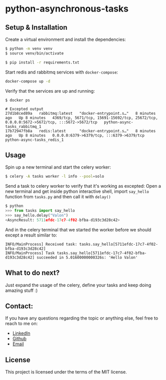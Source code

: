# python-asynchronous-tasks
</hr>

##  Setup & Installation 
Create a virtual environment and install the dependencies:
```bash
$ python -m venv venv
$ source venv/bin/activate

$ pip install -r requirements.txt
```

Start redis and rabbitmq services with `docker-compose`:
```bash
docker-compose up -d
```

Verify that the services are up and running:
```
$ docker ps

# Excepted output
27d1b8ced89a   rabbitmq:latest   "docker-entrypoint.s…"   8 minutes ago   Up 8 minutes   4369/tcp, 5671/tcp, 15691-15692/tcp, 25672/tcp, 0.0.0.0:5672->5672/tcp, :::5672->5672/tcp   python-async-tasks_rabbitmq_1
17b72947fb8a   redis:latest      "docker-entrypoint.s…"   8 minutes ago   Up 8 minutes   0.0.0.0:6379->6379/tcp, :::6379->6379/tcp                                                   python-async-tasks_redis_1
```

## Usage
Spin up a new terminal and start the celery worker:
```bash
$ celery -A tasks worker -l info --pool=solo
```
Send a task to celery worker to verify that it's working as excepted:
Open a new terminal and get inside python interactive shell, import `say_hello` function from `tasks.py` and then call it with `delay()`

```python
$ python
>>> from tasks import say_hello
>>> say_hello.delay("Valon")
<AsyncResult: 5711efdc-17c7-4f02-bfba-d193c3d28c42>
```
And in the celery terminal that we started the worker before we should except a result similar to:
```
INFO/MainProcess] Received task: tasks.say_hello[5711efdc-17c7-4f02-bfba-d193c3d28c42]
INFO/MainProcess] Task tasks.say_hello[5711efdc-17c7-4f02-bfba-d193c3d28c42] succeeded in 5.01600000000326s: 'Hello Valon'
```

## What to do next?
Just expand the usage of the celery, define your tasks and keep doing amazing stuff :)

## Contact:
If you have any questions regarding the topic or anything else, feel free to reach to me on: </br>
* [LinkedIn](https://www.linkedin.com/in/valon-januzaj-b02692187/) </br>
* [Github](https://github.com/vjanz) </br>
* [Email](mailto:valon.januzaj98@gmail.com)


## License
This project is licensed under the terms of the MIT license.



